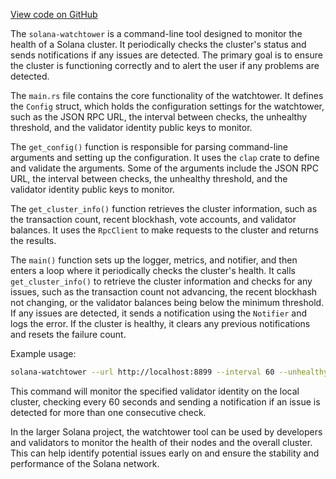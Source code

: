 [View code on GitHub](https://github.com/solana-labs/solana/tree/master/na/watchtower/src)

The `solana-watchtower` is a command-line tool designed to monitor the health of a Solana cluster. It periodically checks the cluster's status and sends notifications if any issues are detected. The primary goal is to ensure the cluster is functioning correctly and to alert the user if any problems are detected.

The `main.rs` file contains the core functionality of the watchtower. It defines the `Config` struct, which holds the configuration settings for the watchtower, such as the JSON RPC URL, the interval between checks, the unhealthy threshold, and the validator identity public keys to monitor.

The `get_config()` function is responsible for parsing command-line arguments and setting up the configuration. It uses the `clap` crate to define and validate the arguments. Some of the arguments include the JSON RPC URL, the interval between checks, the unhealthy threshold, and the validator identity public keys to monitor.

The `get_cluster_info()` function retrieves the cluster information, such as the transaction count, recent blockhash, vote accounts, and validator balances. It uses the `RpcClient` to make requests to the cluster and returns the results.

The `main()` function sets up the logger, metrics, and notifier, and then enters a loop where it periodically checks the cluster's health. It calls `get_cluster_info()` to retrieve the cluster information and checks for any issues, such as the transaction count not advancing, the recent blockhash not changing, or the validator balances being below the minimum threshold. If any issues are detected, it sends a notification using the `Notifier` and logs the error. If the cluster is healthy, it clears any previous notifications and resets the failure count.

Example usage:

```sh
solana-watchtower --url http://localhost:8899 --interval 60 --unhealthy-threshold 1 --validator-identity <VALIDATOR_IDENTITY_PUBKEY>
```

This command will monitor the specified validator identity on the local cluster, checking every 60 seconds and sending a notification if an issue is detected for more than one consecutive check.

In the larger Solana project, the watchtower tool can be used by developers and validators to monitor the health of their nodes and the overall cluster. This can help identify potential issues early on and ensure the stability and performance of the Solana network.
